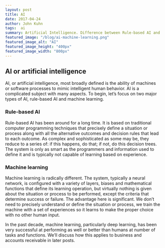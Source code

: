 ```yaml
---
layout: post
title: AI
date: 2017-04-24
author: John Kuhn
tags:  ai
summary: Artificial Intelligence. Difference between Rule-based AI and Machine Learning
featured_image: "/blog/ai-machine-learning.png"
featured_image_alt: "AI"
featured_image_height: "400px"
featured_image_width: "800px"
---
```

## AI or artificial intelligence
AI, or artificial intelligence, most broadly defined is the ability of machines or software processes to mimic intelligent human behavior.  AI is a complicated subject with many aspects.  To begin, let’s focus on two major types of AI, rule-based AI and machine learning. 

### Rule-based AI

Rule-based AI has been around for a long time.  It is based on traditional computer programming techniques that precisely define a situation or process along with all the alternative outcomes and decision rules that lead to each outcome.  As complex and sophisticated as some may be, they reduce to a series of:   if this happens, do that; if not, do this decision trees.   The system is only as smart as the programmers and information used to define it and is typically not capable of learning based on experience.  

### Machine learning 

Machine learning is radically different.  The system, typically a neural network, is configured with a variety of layers, biases and mathematical functions that define its learning operation, but virtually nothing is given about the situation or process to be performed, except the criteria that determine success or failure.  The advantage here is significant.  We don’t need to precisely understand or define the situation or process, we train the machine with a set of experiences so it learns to make the proper choice with no other human input. 

In the past decade, machine learning, particularly deep learning, has been very successful at performing as well or better than humans at number of tasks and functions.  We’ll discuss how this applies to business and accounts receivable in later posts.   

 

 

 

 

 

 

 